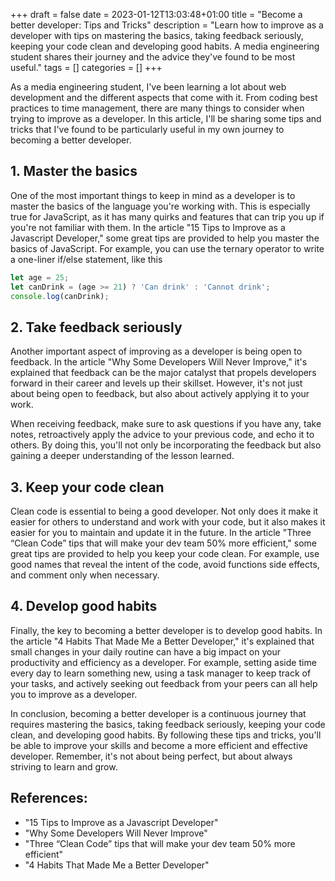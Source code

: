 +++ 
draft = false
date = 2023-01-12T13:03:48+01:00
title = "Become a better developer: Tips and Tricks"
description = "Learn how to improve as a developer with tips on mastering the basics, taking feedback seriously, keeping your code clean and developing good habits. A media engineering student shares their journey and the advice they've found to be most useful."
tags = []
categories = []
+++

As a media engineering student, I've been learning a lot about web development and the different aspects that come with it. From coding best practices to time management, there are many things to consider when trying to improve as a developer. In this article, I'll be sharing some tips and tricks that I've found to be particularly useful in my own journey to becoming a better developer.

## 1. Master the basics

One of the most important things to keep in mind as a developer is to master the basics of the language you're working with. This is especially true for JavaScript, as it has many quirks and features that can trip you up if you're not familiar with them. In the article "15 Tips to Improve as a Javascript Developer," some great tips are provided to help you master the basics of JavaScript. For example, you can use the ternary operator to write a one-liner if/else statement, like this

```jsx
let age = 25;
let canDrink = (age >= 21) ? 'Can drink' : 'Cannot drink';
console.log(canDrink);
```

## 2. Take feedback seriously

Another important aspect of improving as a developer is being open to feedback. In the article "Why Some Developers Will Never Improve," it's explained that feedback can be the major catalyst that propels developers forward in their career and levels up their skillset. However, it's not just about being open to feedback, but also about actively applying it to your work.

When receiving feedback, make sure to ask questions if you have any, take notes, retroactively apply the advice to your previous code, and echo it to others. By doing this, you'll not only be incorporating the feedback but also gaining a deeper understanding of the lesson learned.

## 3. Keep your code clean

Clean code is essential to being a good developer. Not only does it make it easier for others to understand and work with your code, but it also makes it easier for you to maintain and update it in the future. In the article "Three “Clean Code” tips that will make your dev team 50% more efficient," some great tips are provided to help you keep your code clean. For example, use good names that reveal the intent of the code, avoid functions side effects, and comment only when necessary.

## 4. Develop good habits

Finally, the key to becoming a better developer is to develop good habits. In the article "4 Habits That Made Me a Better Developer," it's explained that small changes in your daily routine can have a big impact on your productivity and efficiency as a developer. For example, setting aside time every day to learn something new, using a task manager to keep track of your tasks, and actively seeking out feedback from your peers can all help you to improve as a developer.

In conclusion, becoming a better developer is a continuous journey that requires mastering the basics, taking feedback seriously, keeping your code clean, and developing good habits. By following these tips and tricks, you'll be able to improve your skills and become a more efficient and effective developer. Remember, it's not about being perfect, but about always striving to learn and grow.

## References:

- "15 Tips to Improve as a Javascript Developer"
- "Why Some Developers Will Never Improve"
- "Three “Clean Code” tips that will make your dev team 50% more efficient"
- "4 Habits That Made Me a Better Developer"